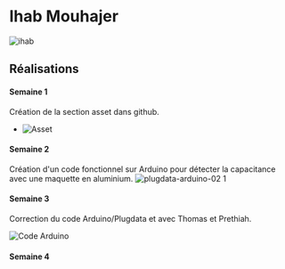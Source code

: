 # Ihab Mouhajer

![ihab](https://github.com/user-attachments/assets/de369a2f-4571-4dd2-89d8-94ea923ebf3e)

 ## Réalisations

 <!-- Une image par semaine de la réalisation dont tu es le plus fier avec une légende -->
#### Semaine 1
Création de la section asset dans github.

* ![Asset](https://github.com/user-attachments/assets/864cf537-79d0-4e54-a1cf-b92431ee3b47)

#### Semaine 2

Création d'un code fonctionnel sur Arduino pour détecter la capacitance avec une maquette en aluminium.
![plugdata-arduino-02 1](https://github.com/user-attachments/assets/95ca8ad6-a264-48b0-9f37-a7e60b750c52)

#### Semaine 3

Correction du code Arduino/Plugdata et avec Thomas et Prethiah.

![Code Arduino](https://github.com/user-attachments/assets/68b9bbaf-dd6e-472d-89ac-8d654de2790a)

#### Semaine 4
